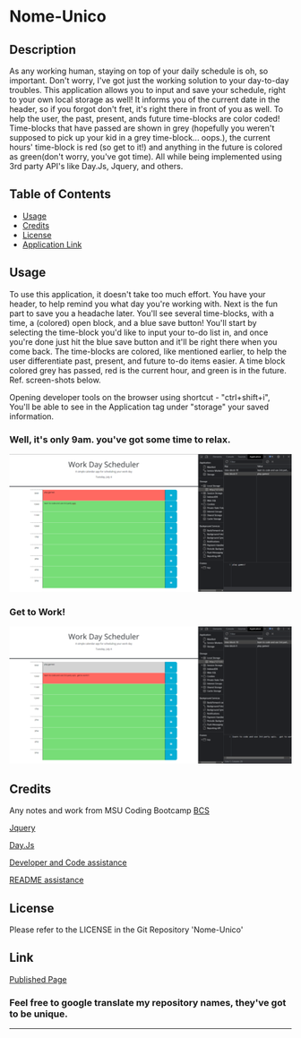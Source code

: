 # Nome-Unico

## Description

As any working human, staying on top of your daily schedule is oh, so important.  Don't worry, I've got just the working solution to your day-to-day troubles.  This application allows you to input and save your schedule, right to your own local storage as well!  It informs you of the current date in the header, so if you forgot don't fret, it's right there in front of you as well.  To help the user, the past, present, ands future time-blocks are color coded!  Time-blocks that have passed are shown in grey (hopefully you weren't supposed to pick up your kid in a grey time-block... oops.), the current hours' time-block is red (so get to it!) and anything in the future is colored as green(don't worry, you've got time). All while being implemented using 3rd party API's like Day.Js, Jquery, and others.


## Table of Contents

- [Usage](#usage)
- [Credits](#credits)
- [License](#license)
- [Application Link](#link)


## Usage

To use this application, it doesn't take too much effort.  You have your header, to help remind you what day you're working with.  Next is the fun part to save you a headache later.  You'll see several time-blocks, with a time, a (colored) open block, and a blue save button!  You'll start by selecting the time-block you'd like to input your to-do list in, and once you're done just hit the blue save button and it'll be right there when you come back.  The time-blocks are colored, like mentioned earlier, to help the user differentiate past, present, and future to-do items easier.  A time block colored grey has passed, red is the current hour, and green is in the future. Ref. screen-shots below.

Opening developer tools on the browser using shortcut - "ctrl+shift+i", You'll be able to see in the Application tag under "storage" your saved information.


### Well, it's only 9am. you've got some time to relax.

<img src="02-Challenge\Assets\9amSS.png" alt="work day schedule with 9am current time" />

### Get to Work!

<img src="02-Challenge\Assets\10amSS.png" alt="work day schedule with 10am current time" />


## Credits

Any notes and work from MSU Coding Bootcamp [BCS](https://courses.bootcampspot.com/)

[Jquery](https://api.jquery.com/)

[Day.Js](https://day.js.org/)

[Developer and Code assistance](https://developer.mozilla.org/en-US/)

[README assistance](https://coding-boot-camp.github.io/full-stack/github/professional-readme-guide.com/)





## License

Please refer to the LICENSE in the Git Repository 'Nome-Unico'


## Link
[Published Page](https://darlingdc2.github.io/nome-unico/)

### Feel free to google translate my repository names, they've got to be unique.
---



